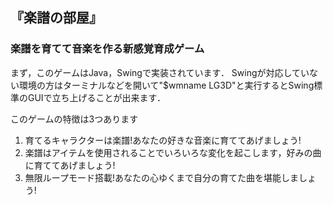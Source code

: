 ## 『楽譜の部屋』
### 楽譜を育てて音楽を作る新感覚育成ゲーム

まず，このゲームはJava，Swingで実装されています．
Swingが対応していない環境の方はターミナルなどを開いて"$wmname LG3D"と実行するとSwing標準のGUIで立ち上げることが出来ます．

このゲームの特徴は3つあります
1. 育てるキャラクターは楽譜!あなたの好きな音楽に育ててあげましょう!
2. 楽譜はアイテムを使用されることでいろいろな変化を起こします，好みの曲に育ててあげましょう!
3. 無限ループモード搭載!あなたの心ゆくまで自分の育てた曲を堪能しましょう!


